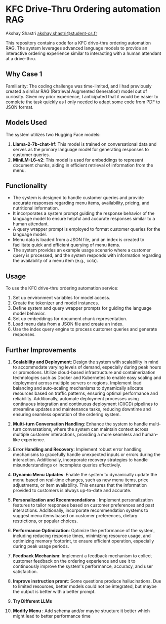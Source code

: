# KFC Drive-Thru Ordering automation RAG

Akshay Shastri
akshay.shastri@student-cs.fr

This repository contains code for a KFC drive-thru ordering automation RAG. The system leverages advanced language models to provide an interactive ordering experience similar to interacting with a human attendant at a drive-thru.

## Why Case 1


Familiarity: The coding challenge was time-limited, and I had previously created a similar RAG (Retrieval Augmented Generation) model out of curiosity. Given my prior experience, I anticipated that it would be easier to complete the task quickly as I only needed to adapt some code from PDF to JSON format.


## Models Used

The system utilizes two Hugging Face models:

1. **Llama-2-7b-chat-hf**: This model is trained on conversational data and serves as the primary language model for generating responses to customer queries.
2. **MiniLM-L6-v2**: This model is used for embeddings to represent document chunks, aiding in efficient retrieval of information from the menu.

## Functionality

- The system is designed to handle customer queries and provide accurate responses regarding menu items, availability, pricing, and nutritional information.
- It incorporates a system prompt guiding the response behavior of the language model to ensure helpful and accurate responses similar to a human attendant.
- A query wrapper prompt is employed to format customer queries for the language model.
- Menu data is loaded from a JSON file, and an index is created to facilitate quick and efficient querying of menu items.
- The system provides an example usage scenario where a customer query is processed, and the system responds with information regarding the availability of a menu item (e.g., cola).

## Usage

To use the KFC drive-thru ordering automation service:

1. Set up environment variables for model access.
2. Create the tokenizer and model instances.
3. Define system and query wrapper prompts for guiding the language model behavior.
4. Set up embeddings for document chunk representation.
5. Load menu data from a JSON file and create an index.
6. Use the index query engine to process customer queries and generate responses.


## Further Improvements

1. **Scalability and Deployment**: Design the system with scalability in mind to accommodate varying levels of demand, especially during peak hours or promotions. Utilize cloud-based infrastructure and containerization technologies such as Docker and Kubernetes to enable easy scaling and deployment across multiple servers or regions. Implement load balancing and auto-scaling mechanisms to dynamically allocate resources based on traffic patterns, ensuring optimal performance and reliability. Additionally, automate deployment processes using continuous integration and continuous deployment (CI/CD) pipelines to streamline updates and maintenance tasks, reducing downtime and ensuring seamless operation of the ordering system.
2. **Multi-turn Conversation Handling**: Enhance the system to handle multi-turn conversations, where the system can maintain context across multiple customer interactions, providing a more seamless and human-like experience.

 3. **Error Handling and Recovery**: Implement robust error handling mechanisms to gracefully handle unexpected inputs or errors during the interaction. Additionally, incorporate recovery strategies to handle misunderstandings or incomplete queries effectively.

 4. **Dynamic Menu Updates**: Enable the system to dynamically update the menu based on real-time changes, such as new menu items, price adjustments, or item availability. This ensures that the information provided to customers is always up-to-date and accurate.

 5. **Personalization and Recommendations** : Implement personalization features to tailor responses based on customer preferences and past interactions. Additionally, incorporate recommendation systems to suggest menu items based on customer preferences, dietary restrictions, or popular choices.

6. **Performance Optimization**: Optimize the performance of the system, including reducing response times, minimizing resource usage, and optimizing memory footprint, to ensure efficient operation, especially during peak usage periods.
7. **Feedback Mechanism**: Implement a feedback mechanism to collect customer feedback on the ordering experience and use it to continuously improve the system's performance, accuracy, and user satisfaction.
8.  **Improve instruction promt**: Some questions produce hallucinations. Due to limited resources, better models could not be integrated, but maybe the output is better with a better prompt.
9.  **Try Different LLMs**
10.  **Modify Menu** : Add schema and/or maybe structure it better which might lead to better performance time
